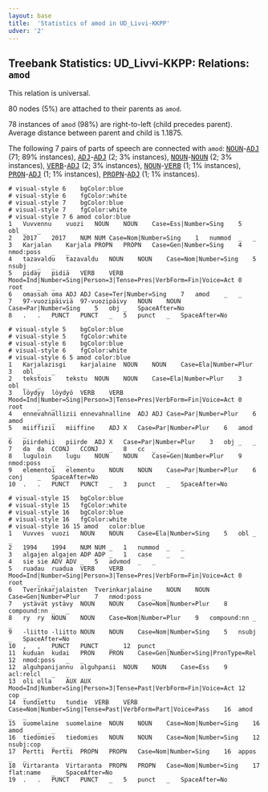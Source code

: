 ```yaml
---
layout: base
title:  'Statistics of amod in UD_Livvi-KKPP'
udver: '2'
---
```


## Treebank Statistics: UD_Livvi-KKPP: Relations: `amod`

This relation is universal.

80 nodes (5%) are attached to their parents as `amod`.

78 instances of `amod` (98%) are right-to-left (child precedes parent).
Average distance between parent and child is 1.1875.

The following 7 pairs of parts of speech are connected with `amod`: <tt><a href="olo_kkpp-pos-NOUN.html">NOUN</a></tt>-<tt><a href="olo_kkpp-pos-ADJ.html">ADJ</a></tt> (71; 89% instances), <tt><a href="olo_kkpp-pos-ADJ.html">ADJ</a></tt>-<tt><a href="olo_kkpp-pos-ADJ.html">ADJ</a></tt> (2; 3% instances), <tt><a href="olo_kkpp-pos-NOUN.html">NOUN</a></tt>-<tt><a href="olo_kkpp-pos-NOUN.html">NOUN</a></tt> (2; 3% instances), <tt><a href="olo_kkpp-pos-VERB.html">VERB</a></tt>-<tt><a href="olo_kkpp-pos-ADJ.html">ADJ</a></tt> (2; 3% instances), <tt><a href="olo_kkpp-pos-NOUN.html">NOUN</a></tt>-<tt><a href="olo_kkpp-pos-VERB.html">VERB</a></tt> (1; 1% instances), <tt><a href="olo_kkpp-pos-PRON.html">PRON</a></tt>-<tt><a href="olo_kkpp-pos-ADJ.html">ADJ</a></tt> (1; 1% instances), <tt><a href="olo_kkpp-pos-PROPN.html">PROPN</a></tt>-<tt><a href="olo_kkpp-pos-ADJ.html">ADJ</a></tt> (1; 1% instances).


~~~ conllu
# visual-style 6	bgColor:blue
# visual-style 6	fgColor:white
# visual-style 7	bgColor:blue
# visual-style 7	fgColor:white
# visual-style 7 6 amod	color:blue
1	Vuvvennu	vuozi	NOUN	NOUN	Case=Ess|Number=Sing	5	obl	_	_
2	2017	2017	NUM	NUM	Case=Nom|Number=Sing	1	nummod	_	_
3	Karjalan	Karjala	PROPN	PROPN	Case=Gen|Number=Sing	4	nmod:poss	_	_
4	tazavaldu	tazavaldu	NOUN	NOUN	Case=Nom|Number=Sing	5	nsubj	_	_
5	pidäy	pidiä	VERB	VERB	Mood=Ind|Number=Sing|Person=3|Tense=Pres|VerbForm=Fin|Voice=Act	0	root	_	_
6	omassah	oma	ADJ	ADJ	Case=Ter|Number=Sing	7	amod	_	_
7	97-vuozipäiviä	97-vuozipäivy	NOUN	NOUN	Case=Par|Number=Sing	5	obj	_	SpaceAfter=No
8	.	.	PUNCT	PUNCT	_	5	punct	_	SpaceAfter=No

~~~


~~~ conllu
# visual-style 5	bgColor:blue
# visual-style 5	fgColor:white
# visual-style 6	bgColor:blue
# visual-style 6	fgColor:white
# visual-style 6 5 amod	color:blue
1	Karjalazisgi	karjalaine	NOUN	NOUN	Case=Ela|Number=Plur	3	obl	_	_
2	tekstois	tekstu	NOUN	NOUN	Case=Ela|Number=Plur	3	obl	_	_
3	löydyy	löydyö	VERB	VERB	Mood=Ind|Number=Sing|Person=3|Tense=Pres|VerbForm=Fin|Voice=Act	0	root	_	_
4	ennevahnallizii	ennevahnalline	ADJ	ADJ	Case=Par|Number=Plur	6	amod	_	_
5	miiffizii	miiffine	ADJ	X	Case=Par|Number=Plur	6	amod	_	_
6	piirdehii	piirde	ADJ	X	Case=Par|Number=Plur	3	obj	_	_
7	da	da	CCONJ	CCONJ	_	8	cc	_	_
8	luguloin	lugu	NOUN	NOUN	Case=Gen|Number=Plur	9	nmod:poss	_	_
9	elementoi	elementu	NOUN	NOUN	Case=Par|Number=Plur	6	conj	_	SpaceAfter=No
10	.	.	PUNCT	PUNCT	_	3	punct	_	SpaceAfter=No

~~~


~~~ conllu
# visual-style 15	bgColor:blue
# visual-style 15	fgColor:white
# visual-style 16	bgColor:blue
# visual-style 16	fgColor:white
# visual-style 16 15 amod	color:blue
1	Vuvves	vuozi	NOUN	NOUN	Case=Ela|Number=Sing	5	obl	_	_
2	1994	1994	NUM	NUM	_	1	nummod	_	_
3	algajen	algajen	ADP	ADP	_	1	case	_	_
4	sie	sie	ADV	ADV	_	5	advmod	_	_
5	ruadau	ruadua	VERB	VERB	Mood=Ind|Number=Sing|Person=3|Tense=Pres|VerbForm=Fin|Voice=Act	0	root	_	_
6	Tverinkarjalaisten	Tverinkarjalaine	NOUN	NOUN	Case=Gen|Number=Plur	7	nmod:poss	_	_
7	ystävät	ystävy	NOUN	NOUN	Case=Nom|Number=Plur	8	compound:nn	_	_
8	ry	ry	NOUN	NOUN	Case=Nom|Number=Plur	9	compound:nn	_	_
9	-liitto	-liitto	NOUN	NOUN	Case=Nom|Number=Sing	5	nsubj	_	SpaceAfter=No
10	,	,	PUNCT	PUNCT	_	12	punct	_	_
11	kuduan	kudai	PRON	PRON	Case=Gen|Number=Sing|PronType=Rel	12	nmod:poss	_	_
12	alguhpanijannu	alguhpanii	NOUN	NOUN	Case=Ess	9	acl:relcl	_	_
13	oli	olla	AUX	AUX	Mood=Ind|Number=Sing|Person=3|Tense=Past|VerbForm=Fin|Voice=Act	12	cop	_	_
14	tundiettu	tundie	VERB	VERB	Case=Nom|Number=Sing|Tense=Past|VerbForm=Part|Voice=Pass	16	amod	_	_
15	suomelaine	suomelaine	NOUN	NOUN	Case=Nom|Number=Sing	16	amod	_	_
16	tiedomies	tiedomies	NOUN	NOUN	Case=Nom|Number=Sing	12	nsubj:cop	_	_
17	Pertti	Pertti	PROPN	PROPN	Case=Nom|Number=Sing	16	appos	_	_
18	Virtaranta	Virtaranta	PROPN	PROPN	Case=Nom|Number=Sing	17	flat:name	_	SpaceAfter=No
19	.	.	PUNCT	PUNCT	_	5	punct	_	SpaceAfter=No

~~~


